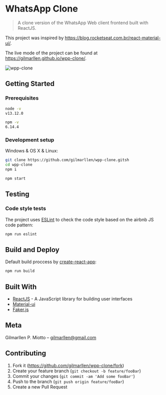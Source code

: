 # WhatsApp Clone
> A clone version of the WhatsApp Web client frontend built with ReactJS.

This project was inspired by https://blog.rocketseat.com.br/react-material-ui/.

The live mode of the project can be found at https://gilmarllen.github.io/wpp-clone/.

![wpp-clone](https://user-images.githubusercontent.com/18606900/82277420-2d0ca380-995e-11ea-9f85-7a67464c0cac.png)


## Getting Started

### Prerequisites
```sh
node -v
v13.12.0
```
```sh
npm -v
6.14.4
```

### Development setup
Windows & OS X & Linux:

```sh
git clone https://github.com/gilmarllen/wpp-clone.gitsh
cd wpp-clone
npm i
```
```sh
npm start
```

## Testing
### Code style tests
The project uses [ESLint](https://www.npmjs.com/package/eslint) to check the code style based on the airbnb JS code pattern:
```sh
npm run eslint
```

## Build and Deploy
Default build proccess by [create-react-app](https://www.npmjs.com/package/create-react-app):
```sh
npm run build
```

## Built With
* [ReactJS](https://reactjs.org/) - A JavaScript library for building user interfaces
* [Material-ui](https://material-ui.com/)
* [Faker.js](https://www.npmjs.com/package/faker)

## Meta

Gilmarllen P. Miotto – gilmarllen@gmail.com

<!-- Distributed under the XYZ license. See ``LICENSE`` for more information. -->

## Contributing

1. Fork it (<https://github.com/gilmarllen/wpp-clone/fork>)
2. Create your feature branch (`git checkout -b feature/fooBar`)
3. Commit your changes (`git commit -am 'Add some fooBar'`)
4. Push to the branch (`git push origin feature/fooBar`)
5. Create a new Pull Request
